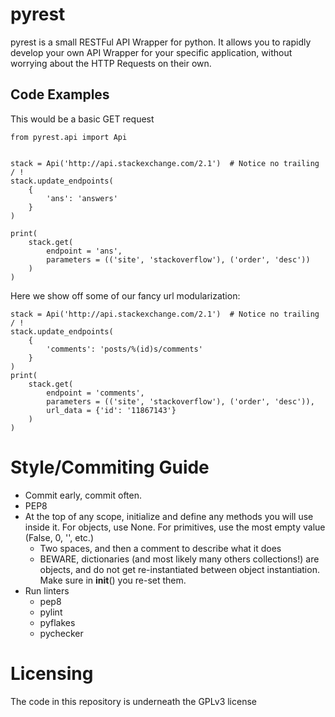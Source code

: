 pyrest
======

pyrest is a small RESTFul API Wrapper for python.  It allows you to rapidly
develop your own API Wrapper for your specific application, without worrying
about the HTTP Requests on their own.

Code Examples
-------------
This would be a basic GET request
````
from pyrest.api import Api


stack = Api('http://api.stackexchange.com/2.1')  # Notice no trailing / !
stack.update_endpoints(
    {
        'ans': 'answers'
    }
)

print(
    stack.get(
        endpoint = 'ans',
        parameters = (('site', 'stackoverflow'), ('order', 'desc'))
    )
)
````

Here we show off some of our fancy url modularization:
````
stack = Api('http://api.stackexchange.com/2.1')  # Notice no trailing / !
stack.update_endpoints(
    {
        'comments': 'posts/%(id)s/comments'
    }
)
print(
    stack.get(
        endpoint = 'comments',
        parameters = (('site', 'stackoverflow'), ('order', 'desc')),
        url_data = {'id': '11867143'}
    )
)
````

Style/Commiting Guide
====================
- Commit early, commit often.
- PEP8
- At the top of any scope, initialize and define any methods you will use inside it.  For objects, use None.  For primitives, use the most empty value (False, 0, '', etc.)
    - Two spaces, and then a comment to describe what it does
    - BEWARE, dictionaries (and most likely many others collections!) are objects, and do not get re-instantiated between object instantiation.  Make sure in __init__() you re-set them.
- Run linters
    - pep8
    - pylint
    - pyflakes
    - pychecker

Licensing
=========
The code in this repository is underneath the GPLv3 license

